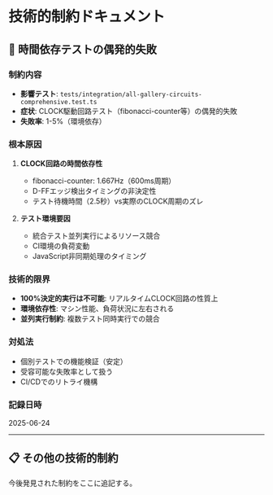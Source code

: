 # 技術的制約ドキュメント

## 🚨 時間依存テストの偶発的失敗

### **制約内容**

- **影響テスト**: `tests/integration/all-gallery-circuits-comprehensive.test.ts`
- **症状**: CLOCK駆動回路テスト（fibonacci-counter等）の偶発的失敗
- **失敗率**: 1-5%（環境依存）

### **根本原因**

1. **CLOCK回路の時間依存性**

   - fibonacci-counter: 1.667Hz（600ms周期）
   - D-FFエッジ検出タイミングの非決定性
   - テスト待機時間（2.5秒）vs実際のCLOCK周期のズレ

2. **テスト環境要因**
   - 統合テスト並列実行によるリソース競合
   - CI環境の負荷変動
   - JavaScript非同期処理のタイミング

### **技術的限界**

- **100%決定的実行は不可能**: リアルタイムCLOCK回路の性質上
- **環境依存性**: マシン性能、負荷状況に左右される
- **並列実行制約**: 複数テスト同時実行での競合

### **対処法**

- 個別テストでの機能検証（安定）
- 受容可能な失敗率として扱う
- CI/CDでのリトライ機構

### **記録日時**

2025-06-24

---

## 📋 その他の技術的制約

今後発見された制約をここに追記する。
